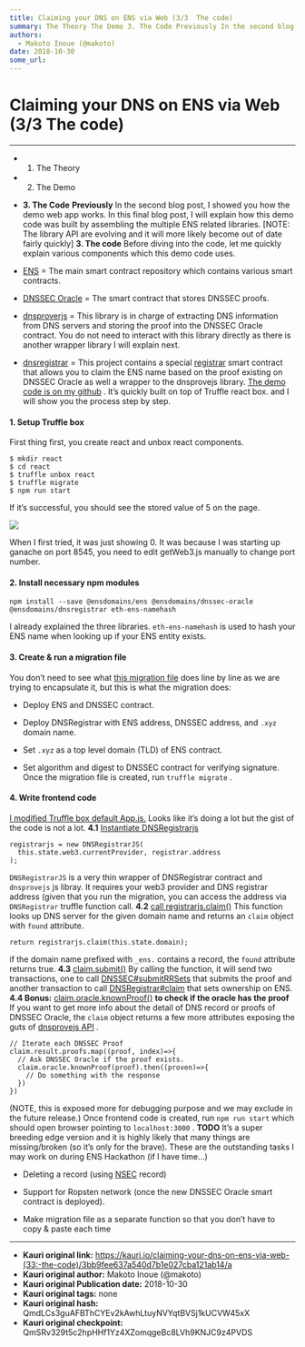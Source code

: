 ```yaml
---
title: Claiming your DNS on ENS via Web (3/3  The code)
summary: The Theory The Demo 3. The Code Previously In the second blog post, I showed you how the demo web app works. In this final blog post, I will explain how this demo code was built by assembling the multiple ENS related libraries. NOTE- The library API are evolving and it will more likely become out of date fairly quickly 3. The code Before diving into the code, let me quickly explain various components which this demo code uses. ENS = The main smart contract repository which contains various smart
authors:
  - Makoto Inoue (@makoto)
date: 2018-10-30
some_url: 
---
```


# Claiming your DNS on ENS via Web (3/3  The code)



----




 * 1. The Theory

 * 2. The Demo

 *  **3. The Code** 
 **Previously** 
In the second blog post, I showed you how the demo web app works. In this final blog post, I will explain how this demo code was built by assembling the multiple ENS related libraries.
[NOTE: The library API are evolving and it will more likely become out of date fairly quickly]
 **3. The code** 
Before diving into the code, let me quickly explain various components which this demo code uses.



 *  [ENS](https://github.com/ensdomains/ens) = The main smart contract repository which contains various smart contracts.

 *  [DNSSEC Oracle](https://github.com/ensdomains/dnssec-oracle/blob/master/contracts/DNSSEC.sol) = The smart contract that stores DNSSEC proofs.

 *  [dnsproverjs](https://github.com/ensdomains/dnsprovejs) = This library is in charge of extracting DNS information from DNS servers and storing the proof into the DNSSEC Oracle contract. You do not need to interact with this library directly as there is another wrapper library I will explain next.

 *  [dnsregistrar](https://github.com/ensdomains/dnsregistrar) = This project contains a special [registrar](https://docs.ens.domains/en/latest/implementers.html#writing-a-registrar) smart contract that allows you to claim the ENS name based on the proof existing on DNSSEC Oracle as well a wrapper to the dnsprovejs library.
 [The demo code is on my github](https://github.com/makoto/dnssec-ens-example) . It’s quickly built on top of Truffle react box. and I will show you the process step by step.

#### 1. Setup Truffle box
First thing first, you create react and unbox react components.

```
$ mkdir react
$ cd react
$ truffle unbox react
$ truffle migrate
$ npm run start
```


If it’s successful, you should see the stored value of 5 on the page.

![](https://cdn-images-1.medium.com/max/1600/1*LtWy8_7alSb_Lq9yuhkskA.png)

When I first tried, it was just showing 0. It was because I was starting up ganache on port 8545, you need to edit getWeb3.js manually to change port number.

#### 2. Install necessary npm modules

```
npm install --save @ensdomains/ens @ensdomains/dnssec-oracle @ensdomains/dnsregistrar eth-ens-namehash
```


I already explained the three libraries. `eth-ens-namehash` is used to hash your ENS name when looking up if your ENS entity exists.

#### 3. Create & run a migration file
You don’t need to see what [this migration file](https://github.com/makoto/dnssec-ens-example/blob/dnssec/migrations/2_deploy_contracts.js) does line by line as we are trying to encapsulate it, but this is what the migration does:



 * Deploy ENS and DNSSEC contract.

 * Deploy DNSRegistrar with ENS address, DNSSEC address, and `.xyz` domain name.

 * Set `.xyz` as a top level domain (TLD) of ENS contract.

 * Set algorithm and digest to DNSSEC contract for verifying signature.
Once the migration file is created, run `truffle migrate` .

#### 4. Write frontend code
 [I modified Truffle box default App.js.](https://github.com/makoto/dnssec-ens-example/compare/dnssec?expand=1#diff-14b1e33d5bf5649597cdc0e4f684dadd) Looks like it’s doing a lot but the gist of the code is not a lot.
 **4.1**  [Instantiate DNSRegistrarjs](https://github.com/makoto/dnssec-ens-example/compare/dnssec?expand=1#diff-14b1e33d5bf5649597cdc0e4f684daddR99) 

```
registrarjs = new DNSRegistrarJS(
  this.state.web3.currentProvider, registrar.address
);
```


 `DNSRegistrarJS` is a very thin wrapper of DNSRegistrar contract and `dnsprovejs` js libray. It requires your web3 provider and DNS registrar address (given that you run the migration, you can access the address via `DNSRegistrar` truffle function call.
 **4.2**  [call registrarjs.claim()](https://github.com/makoto/dnssec-ens-example/compare/dnssec?expand=1#diff-14b1e33d5bf5649597cdc0e4f684daddR106) 
This function looks up DNS server for the given domain name and returns an `claim` object with `found` attribute.

```
return registrarjs.claim(this.state.domain);
```


if the domain name prefixed with `_ens.` contains a record, the `found` attribute returns true.
 **4.3**  [claim.submit()](https://github.com/makoto/dnssec-ens-example/compare/dnssec?expand=1#diff-14b1e33d5bf5649597cdc0e4f684daddR69) 
By calling the function, it will send two transactions, one to call [DNSSEC#submitRRSets](https://github.com/ensdomains/dnssec-oracle/blob/master/contracts/DNSSEC.sol) that submits the proof and another transaction to call [DNSRegistrar#claim](https://github.com/ensdomains/dnsregistrar/blob/master/contracts/dnsregistrar.sol#L44) that sets ownership on ENS.
 **4.4 Bonus:**  [claim.oracle.knownProof()](https://github.com/makoto/dnssec-ens-example/compare/dnssec?expand=1#diff-14b1e33d5bf5649597cdc0e4f684daddR120)  **to check if the oracle has the proof** 
If you want to get more info about the detail of DNS record or proofs of DNSSEC Oracle, the `claim` object returns a few more attributes exposing the guts of [dnsprovejs API](https://github.com/ensdomains/dnsprovejs#api) .

```
// Iterate each DNSSEC Proof
claim.result.proofs.map((proof, index)=>{
  // Ask DNSSEC Oracle if the proof exists.
  claim.oracle.knownProof(proof).then((proven)=>{
    // Do something with the response
  })
})
```


(NOTE, this is exposed more for debugging purpose and we may exclude in the future release.)
Once frontend code is created, run `npm run start` which should open browser pointing to `localhost:3000` .
 **TODO** 
It’s a super breeding edge version and it is highly likely that many things are missing/broken (so it’s only for the brave). These are the outstanding tasks I may work on during ENS Hackathon (if I have time…)



 * Deleting a record (using [NSEC](https://simpledns.com/help/nsec-records) record)

 * Support for Ropsten network (once the new DNSSEC Oracle smart contract is deployed).

 * Make migration file as a separate function so that you don’t have to copy & paste each time



---

- **Kauri original link:** https://kauri.io/claiming-your-dns-on-ens-via-web-(33:-the-code)/3bb9fee637a540d7b1e027cba121ab14/a
- **Kauri original author:** Makoto Inoue (@makoto)
- **Kauri original Publication date:** 2018-10-30
- **Kauri original tags:** none
- **Kauri original hash:** QmdLCs3guAFBThCYEv2kAwhLtuyNVYqtBVSj1kUCVW45xX
- **Kauri original checkpoint:** QmSRv329t5c2hpHHf1Yz4XZomqgeBc8LVh9KNJC9z4PVDS



